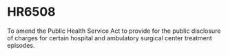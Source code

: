 # HR6508
To amend the Public Health Service Act to provide for the public disclosure of charges for certain hospital and ambulatory surgical center treatment episodes.

